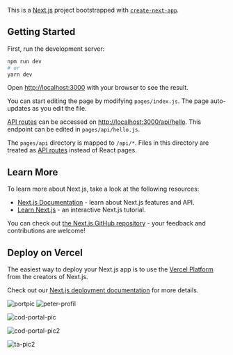 

This is a [Next.js](https://nextjs.org/) project bootstrapped with [`create-next-app`](https://github.com/vercel/next.js/tree/canary/packages/create-next-app).

## Getting Started

First, run the development server:

```bash
npm run dev
# or
yarn dev
```

Open [http://localhost:3000](http://localhost:3000) with your browser to see the result.

You can start editing the page by modifying `pages/index.js`. The page auto-updates as you edit the file.

[API routes](https://nextjs.org/docs/api-routes/introduction) can be accessed on [http://localhost:3000/api/hello](http://localhost:3000/api/hello). This endpoint can be edited in `pages/api/hello.js`.

The `pages/api` directory is mapped to `/api/*`. Files in this directory are treated as [API routes](https://nextjs.org/docs/api-routes/introduction) instead of React pages.

## Learn More

To learn more about Next.js, take a look at the following resources:

- [Next.js Documentation](https://nextjs.org/docs) - learn about Next.js features and API.
- [Learn Next.js](https://nextjs.org/learn) - an interactive Next.js tutorial.

You can check out [the Next.js GitHub repository](https://github.com/vercel/next.js/) - your feedback and contributions are welcome!

## Deploy on Vercel

The easiest way to deploy your Next.js app is to use the [Vercel Platform](https://vercel.com/new?utm_medium=default-template&filter=next.js&utm_source=create-next-app&utm_campaign=create-next-app-readme) from the creators of Next.js.

Check out our [Next.js deployment documentation](https://nextjs.org/docs/deployment) for more details.

![portpic](https://user-images.githubusercontent.com/17027312/119741154-7226b800-be85-11eb-9c4e-5b6d74566523.png)
![peter-profil](https://user-images.githubusercontent.com/17027312/119741414-efeac380-be85-11eb-9b6c-f86b7d6e8179.png)

![cod-portal-pic](https://user-images.githubusercontent.com/17027312/119871844-26c2e700-bf23-11eb-9dd1-b64046330740.png)

![cod-portal-pic2](https://user-images.githubusercontent.com/17027312/119871913-35110300-bf23-11eb-8c03-ee6f91b567df.png)

![ta-pic2](https://user-images.githubusercontent.com/17027312/119873191-91285700-bf24-11eb-9ee5-72db243db28b.png)
